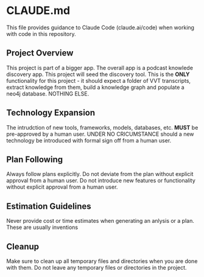 # CLAUDE.md

This file provides guidance to Claude Code (claude.ai/code) when working with code in this repository.

## Project Overview

This project is part of a bigger app.  The overall app is a podcast knowlede discovery app.  This project will seed the discovery tool.  This is the **ONLY** functionality for this project - it should expect a folder of VVT transcripts, extract knowledge from them, build a knowledge graph and populate a neo4j database.  NOTHING ELSE.

## Technology Expansion

The intrudction of new tools, frameworks, models, databases, etc. **MUST** be pre-approved by a human user.  UNDER NO CRICUMSTANCE should a new technology be introduced with formal sign off from a human user.

## Plan Following

Always follow plans explicitly.  Do not deviate from the plan without explicit approval from a human user.  Do not introduce new features or functionality without explicit approval from a human user.

## Estimation Guidelines

Never provide cost or time estimates when generating an anlysis or a plan.  These are usually inventions

## Cleanup

Make sure to clean up all temporary files and directories when you are done with them.  Do not leave any temporary files or directories in the project.